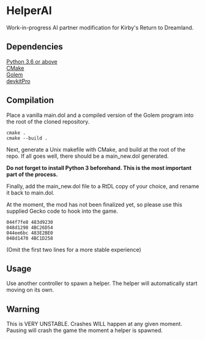 # HelperAI
Work-in-progress AI partner modification for Kirby's Return to Dreamland.

## Dependencies

[Python 3.6 or above](https://www.python.org/)  
[CMake](https://cmake.org/)  
[Golem](https://github.com/spookian/Golem)  
[devkitPro](https://devkitpro.org/wiki/Getting_Started)

## Compilation

Place a vanilla main.dol and a compiled version of the Golem program into the root of the cloned repository.

```
cmake .
cmake --build .
```

Next, generate a Unix makefile with CMake, and build at the root of the repo.
If all goes well, there should be a main_new.dol generated.

**Do not forget to install Python 3 beforehand. This is the most important part of the process.**

Finally, add the main_new.dol file to a RtDL copy of your choice, and rename it back to main.dol.

At the moment, the mod has not been finalized yet, so please use this supplied Gecko code to hook into the game.

```
044f7fe8 483d9230
048d1298 4BC26D54
044ee6bc 483E2BE0
048d1470 4BC1D258
```  
(Omit the first two lines for a more stable experience)

## Usage

Use another controller to spawn a helper. The helper will automatically start moving on its own. 

## Warning
This is VERY UNSTABLE. Crashes WILL happen at any given moment. Pausing will crash the game the moment a helper is spawned.
